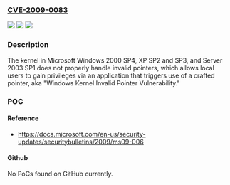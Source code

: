 ### [CVE-2009-0083](https://cve.mitre.org/cgi-bin/cvename.cgi?name=CVE-2009-0083)
![](https://img.shields.io/static/v1?label=Product&message=n%2Fa&color=blue)
![](https://img.shields.io/static/v1?label=Version&message=n%2Fa&color=blue)
![](https://img.shields.io/static/v1?label=Vulnerability&message=n%2Fa&color=brighgreen)

### Description

The kernel in Microsoft Windows 2000 SP4, XP SP2 and SP3, and Server 2003 SP1 does not properly handle invalid pointers, which allows local users to gain privileges via an application that triggers use of a crafted pointer, aka "Windows Kernel Invalid Pointer Vulnerability."

### POC

#### Reference
- https://docs.microsoft.com/en-us/security-updates/securitybulletins/2009/ms09-006

#### Github
No PoCs found on GitHub currently.


